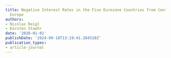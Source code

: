 ```yaml
---
title: Negative Interest Rates in the Five Eurozone Countries from Central and Eastern
  Europe
authors:
- Nicolas Reigl
- Karsten Staehr
date: '2020-01-01'
publishDate: '2024-09-18T13:19:41.284510Z'
publication_types:
- article-journal
---
```

